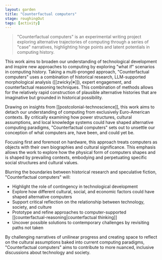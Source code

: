 ```yaml
---  
layout: garden
title: "Counterfactual computers"
stage: roughingOut
tags: [activity]
---
```


> "Counterfactual computers" is an experimental writing project exploring alternative trajectories of computing through a series of "case" narratives, highlighting hinge points and latent potentials in computing history.

This work aims to broaden our understanding of technological development and inspire new approaches to computing by exploring "what if" scenarios in computing history. Taking a multi-pronged approach, "Counterfactual computers" uses a combination of historical research, LLM-supported morphological analysis ([[zwicky|※]]), expert engagement, and counterfactual reasoning techniques. This combination of methods allows for the relatively rapid construction of plausible alternative histories that are imaginative but grounded in historical possibility.

Drawing on insights from [[postcolonial-technoscience]], this work aims to detach our understanding of computing from exclusively Euro-American contexts. By critically examining how power structures, cultural assumptions, and local knowledge systems could have shaped alternative computing paradigms, "Counterfactual computers" sets out to unsettle our conception of what computers are, have been, and could yet be.

Focusing first and foremost on hardware, this approach treats computers as objects with their own biographies and cultural significance. This emphasis allows the work to explore how the physical form of computers shapes and is shaped by prevailing contexts, embodying and perpetuating specific social structures and cultural values.

Blurring the boundaries between historical research and speculative fiction, "Counterfactual computers" will:

- Highlight the role of contingency in technological development
- Explore how different cultural, social, and economic factors could have shaped alternative computers
- Support critical reflection on the relationship between technology, society, and culture
- Prototype and refine approaches to computer-supported [[counterfactual-reasoning|counterfactual thinking]]
- Uncover possible solutions to contemporary challenges by revisiting paths not taken

By challenging narratives of unilinear progress and creating space to reflect on the cultural assumptions baked into current computing paradigms, "Counterfactual computers" aims to contribute to more nuanced, inclusive discussions about technology and society.